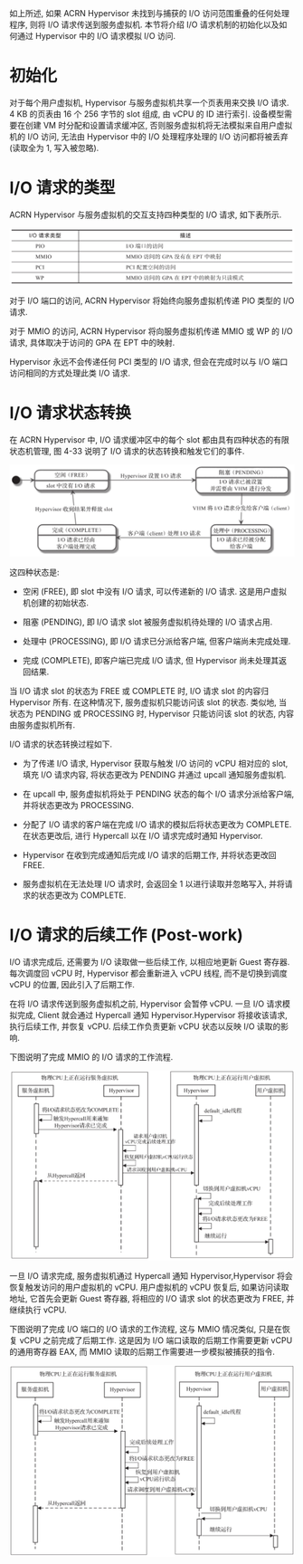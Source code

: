 如上所述, 如果 ACRN Hypervisor 未找到与捕获的 I/O 访问范围重叠的任何处理程序, 则将 I/O 请求传送到服务虚拟机. 本节将介绍 I/O 请求机制的初始化以及如何通过 Hypervisor 中的 I/O 请求模拟 I/O 访问.

# 初始化

对于每个用户虚拟机, Hypervisor 与服务虚拟机共享一个页表用来交换 I/O 请求. 4 KB 的页表由 16 个 256 字节的 slot 组成, 由 vCPU 的 ID 进行索引. 设备模型需要在创建 VM 时分配和设置请求缓冲区, 否则服务虚拟机将无法模拟来自用户虚拟机的 I/O 访问, 无法由 Hypervisor 中的 I/O 处理程序处理的 I/O 访问都将被丢弃 (读取全为 1, 写入被忽略)​.

# I/O 请求的类型

ACRN Hypervisor 与服务虚拟机的交互支持四种类型的 I/O 请求, 如下表所示.

![2024-10-28-13-59-24.png](./images/2024-10-28-13-59-24.png)

对于 I/O 端口的访问, ACRN Hypervisor 将始终向服务虚拟机传递 PIO 类型的 I/O 请求.

对于 MMIO 的访问, ACRN Hypervisor 将向服务虚拟机传递 MMIO 或 WP 的 I/O 请求, 具体取决于访问的 GPA 在 EPT 中的映射.

Hypervisor 永远不会传递任何 PCI 类型的 I/O 请求, 但会在完成时以与 I/O 端口访问相同的方式处理此类 I/O 请求.

# I/O 请求状态转换

在 ACRN Hypervisor 中, I/O 请求缓冲区中的每个 slot 都由具有四种状态的有限状态机管理, 图 4-33 说明了 I/O 请求的状态转换和触发它们的事件.

![2024-10-28-14-00-01.png](./images/2024-10-28-14-00-01.png)

这四种状态是:

* 空闲 (FREE), 即 slot 中没有 I/O 请求, 可以传递新的 I/O 请求. 这是用户虚拟机创建的初始状态.

* 阻塞 (PENDING), 即 I/O 请求 slot 被服务虚拟机待处理的 I/O 请求占用.

* 处理中 (PROCESSING), 即 I/O 请求已分派给客户端, 但客户端尚未完成处理.

* 完成 (COMPLETE), 即客户端已完成 I/O 请求, 但 Hypervisor 尚未处理其返回结果.

当 I/O 请求 slot 的状态为 FREE 或 COMPLETE 时, I/O 请求 slot 的内容归 Hypervisor 所有. 在这种情况下, 服务虚拟机只能访问该 slot 的状态. 类似地, 当状态为 PENDING 或 PROCESSING 时, Hypervisor 只能访问该 slot 的状态, 内容由服务虚拟机所有.

I/O 请求的状态转换过程如下.

* 为了传递 I/O 请求, Hypervisor 获取与触发 I/O 访问的 vCPU 相对应的 slot, 填充 I/O 请求内容, 将状态更改为 PENDING 并通过 upcall 通知服务虚拟机.

* 在 upcall 中, 服务虚拟机将处于 PENDING 状态的每个 I/O 请求分派给客户端, 并将状态更改为 PROCESSING.

* 分配了 I/O 请求的客户端在完成 I/O 请求的模拟后将状态更改为 COMPLETE. 在状态更改后, 进行 Hypercall 以在 I/O 请求完成时通知 Hypervisor.

* Hypervisor 在收到完成通知后完成 I/O 请求的后期工作, 并将状态更改回 FREE.

* 服务虚拟机在无法处理 I/O 请求时, 会返回全 1 以进行读取并忽略写入, 并将请求的状态更改为 COMPLETE.

# I/O 请求的后续工作 (Post-work)

I/O 请求完成后, 还需要为 I/O 读取做一些后续工作, 以相应地更新 Guest 寄存器. 每次调度回 vCPU 时, Hypervisor 都会重新进入 vCPU 线程, 而不是切换到调度 vCPU 的位置, 因此引入了后期工作.

在将 I/O 请求传送到服务虚拟机之前, Hypervisor 会暂停 vCPU. 一旦 I/O 请求模拟完成, Client 就会通过 Hypercall 通知 Hypervisor.Hypervisor 将接收该请求, 执行后续工作, 并恢复 vCPU. 后续工作负责更新 vCPU 状态以反映 I/O 读取的影响.

下图说明了完成 MMIO 的 I/O 请求的工作流程.

![2024-10-23-21-42-11.png](./images/2024-10-23-21-42-11.png)

一旦 I/O 请求完成, 服务虚拟机通过 Hypercall 通知 Hypervisor,Hypervisor 将会恢复触发访问的用户虚拟机的 vCPU. 用户虚拟机的 vCPU 恢复后, 如果访问读取地址, 它首先会更新 Guest 寄存器, 将相应的 I/O 请求 slot 的状态更改为 FREE, 并继续执行 vCPU.

下图说明了完成 I/O 端口的 I/O 请求的工作流程, 这与 MMIO 情况类似, 只是在恢复 vCPU 之前完成了后期工作. 这是因为 I/O 端口读取的后期工作需要更新 vCPU 的通用寄存器 EAX, 而 MMIO 读取的后期工作需要进一步模拟被捕获的指令.

![2024-10-23-21-42-21.png](./images/2024-10-23-21-42-21.png)

